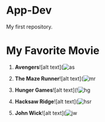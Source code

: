 # App-Dev
My first repository.

# My Favorite Movie

1. **Avengers**![alt text](![as](https://github.com/Leonskie/App-Dev/assets/153279144/b93bea63-1de9-4176-8921-f0c3c185ff68)
   
3. **The Maze Runner**![alt text](![mr](https://github.com/Leonskie/App-Dev/assets/153279144/42c8de4a-10ce-442e-8417-e5d1dc5452e4)
   
4. **Hunger Games**![alt text](!![hg](https://github.com/Leonskie/App-Dev/assets/153279144/761acdc6-d1ae-4004-9e50-07e49e98d2dc)
   
5. **Hacksaw Ridge**![alt text](![hsr](https://github.com/Leonskie/App-Dev/assets/153279144/0faf79a5-bdc0-4bc4-bff2-d1c7ec2178db)

6. **John Wick**![alt text](![jw](https://github.com/Leonskie/App-Dev/assets/153279144/702cda15-88ee-4a41-84f1-e2be60dfffb6)
